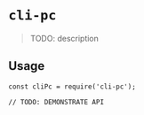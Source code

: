 # `cli-pc`

> TODO: description

## Usage

```
const cliPc = require('cli-pc');

// TODO: DEMONSTRATE API
```
